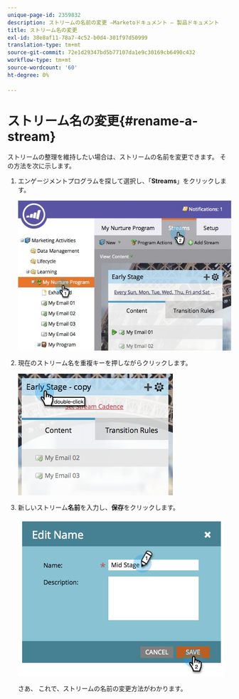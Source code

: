 ```yaml
---
unique-page-id: 2359832
description: ストリームの名前の変更 —Marketoドキュメント — 製品ドキュメント
title: ストリーム名の変更
exl-id: 38e8af11-78a7-4c52-b0d4-301f97d50999
translation-type: tm+mt
source-git-commit: 72e1d29347bd5b77107da1e9c30169cb6490c432
workflow-type: tm+mt
source-wordcount: '60'
ht-degree: 0%

---
```


# ストリーム名の変更{#rename-a-stream}

ストリームの整理を維持したい場合は、ストリームの名前を変更できます。 その方法を次に示します。

1. エンゲージメントプログラムを探して選択し、「**Streams**」をクリックします。

   ![](assets/cloneasteam-1.jpg)

1. 現在のストリーム名を重複キーを押しながらクリックします。

   ![](assets/image2014-9-15-17-3a4-3a10.png)

1. 新しいストリーム&#x200B;**名前**&#x200B;を入力し、**保存**&#x200B;をクリックします。

   ![](assets/image2014-9-15-17-3a4-3a14.png)

   さあ、 これで、ストリームの名前の変更方法がわかります。
